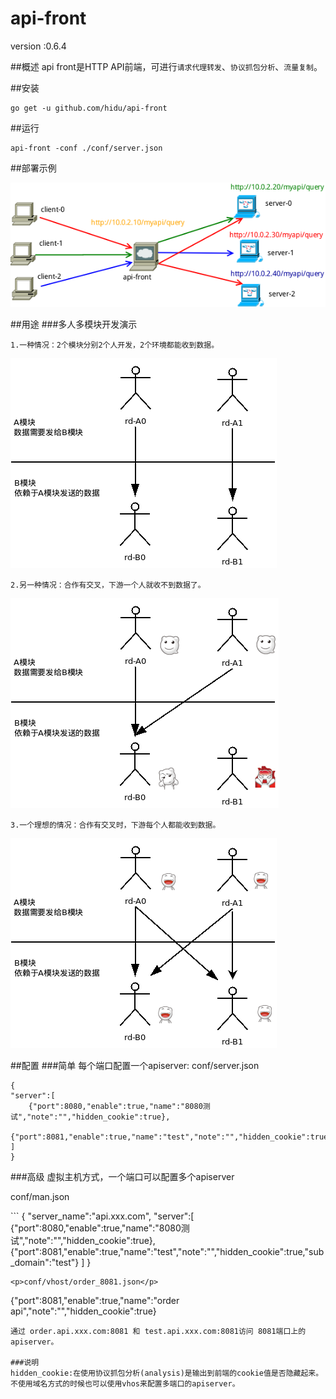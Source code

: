 # api-front

version :0.6.4

##概述
api front是HTTP API前端，可进行`请求代理转发`、`协议抓包分析`、`流量复制`。  


##安装

```
go get -u github.com/hidu/api-front
```

##运行
```
api-front -conf ./conf/server.json
```
##部署示例
<p><img src="/res/img/dispatch.png"></p>

##用途
###多人多模块开发演示
<p><code>1.一种情况：2个模块分别2个人开发，2个环境都能收到数据。</code></p>
<p><img src="/res/img/useage_0.png"></p>
<p><code>2.另一种情况：合作有交叉，下游一个人就收不到数据了。</code></p>
<p><img src="/res/img/useage_1.png"></p>
<p><code>3.一个理想的情况：合作有交叉时，下游每个人都能收到数据。</code></p>
<p><img src="/res/img/useage_2.png"></p>

##配置
###简单
每个端口配置一个apiserver:
conf/server.json
```
{
"server":[
    {"port":8080,"enable":true,"name":"8080测试","note":"","hidden_cookie":true},
    {"port":8081,"enable":true,"name":"test","note":"","hidden_cookie":true}
]
}

```

###高级
虚拟主机方式，一个端口可以配置多个apiserver
<p>conf/man.json</p>
```
{
"server_name":"api.xxx.com",
"server":[
    {"port":8080,"enable":true,"name":"8080测试","note":"","hidden_cookie":true},
    {"port":8081,"enable":true,"name":"test","note":"","hidden_cookie":true,"sub_domain":"test"}
]
}

```
<p>conf/vhost/order_8081.json</p>
```
{"port":8081,"enable":true,"name":"order api","note":"","hidden_cookie":true}
```
通过 order.api.xxx.com:8081 和 test.api.xxx.com:8081访问 8081端口上的apiserver。

###说明
hidden_cookie:在使用协议抓包分析(analysis)是输出到前端的cookie值是否隐藏起来。  
不使用域名方式的时候也可以使用vhos来配置多端口的apiserver。
